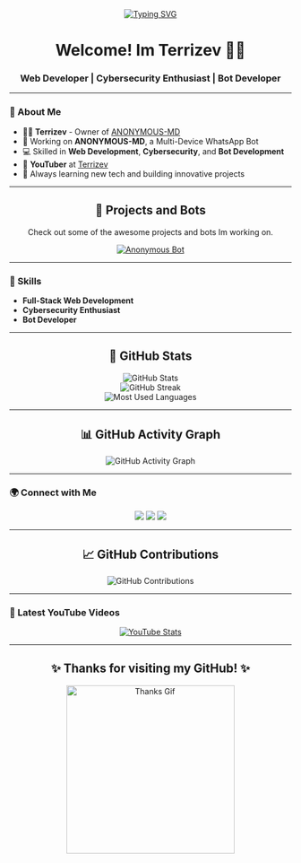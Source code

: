 <div align="center">
  <a href="https://git.io/typing-svg">
    <img src="https://readme-typing-svg.demolab.com?font=Ribeye&size=50&pause=1000&color=33ff00&center=true&width=910&height=100&lines=I+am+Terrizev;Bot+Developer;Web+Developer" alt="Typing SVG">
  </a>
</div>

<h1 align="center">Welcome! Im Terrizev 👨‍🏫</h1>
<h3 align="center">Web Developer | Cybersecurity Enthusiast | Bot Developer</h3>

---

### 🚀 About Me

- 👨‍🏫 **Terrizev** - Owner of [ANONYMOUS-MD](https://www.youtube.com/@Terrizev)
- 🤖 Working on **ANONYMOUS-MD**, a Multi-Device WhatsApp Bot
- 💻 Skilled in  **Web Development**, **Cybersecurity**, and **Bot Development**
- 🎥 **YouTuber** at [Terrizev](https://www.youtube.com/Terrizev) 
- 🌱 Always learning new tech and building innovative projects

---

<div align="center">
  <h2>🚀 Projects and Bots</h2>
  <p>Check out some of the awesome projects and bots Im working on.</p>

  <a href="https://github.com/Terrizev/ANONYMOUS-MD" target="_blank">
    <img src="https://img.shields.io/badge/Anonymous_Bot-Multi_Device_Whatsapp_Bot-green?style=for-the-badge&logo=whatsapp" alt="Anonymous Bot">
  </a>
  <br>
</div>

---

### 🔧 Skills

- **Full-Stack Web Development**
- **Cybersecurity Enthusiast**
- **Bot Developer**

---

<div align="center">
  <h2>🌟 GitHub Stats</h2>
  <img src="https://github-readme-stats.vercel.app/api?Terrizev=Terrizev&show_icons=true&theme=radical" alt="GitHub Stats">
  <br>
  <img src="https://github-readme-streak-stats.herokuapp.com/?Terrizev=Terrizev&theme=radical" alt="GitHub Streak">
  <br>
  <img src="https://github-readme-stats.vercel.app/api/top-langs/?Terrizev=Terrizev&layout=compact&theme=radical" alt="Most Used Languages">
</div>

---

<div align="center">
  <h2>📊 GitHub Activity Graph</h2>
  <img src="https://activity-graph.herokuapp.com/graph?Terrizev=Terrizev&theme=react-dark&area=true&hide_border=true" alt="GitHub Activity Graph">
</div>

---

### 🌍 Connect with Me

<p align="center">
  <a href="https://www.youtube.com/@Terrizev" target="_blank"><img src="https://img.shields.io/badge/YouTube-ANONYMOUS-MD SUPPORT-FF0000?style=for-the-badge&logo=youtube&logoColor=white"></a>
  <a href="https://t.me/anonymoumd" target="_blank"><img src="https://img.shields.io/badge/Telegram-Join%20Now-blue?style=for-the-badge&logo=telegram"></a>
  <a href="https://whatsapp.com/channel/0029Vb57ZHh7IUYcNttXEB3y" target="_blank"><img src="https://img.shields.io/badge/WhatsApp-Subscribe-brightgreen?style=for-the-badge&logo=whatsapp"></a>
</p>

---

<div align="center">
  <h2>📈 GitHub Contributions</h2>
  <img src="https://github-contribution-stats.vercel.app/api/?Terrizev=Terrizev" alt="GitHub Contributions">
</div>

---

### 🎥 Latest YouTube Videos

<div align="center">
  <a href="https://www.youtube.com/@Terrizev">
    <img src="https://github-readme-youtube-stats.herokuapp.com/?Terrizev=Terrizev&theme=radical" alt="YouTube Stats">
  </a>
</div>

---

<div align="center">
  <h2>✨ Thanks for visiting my GitHub! ✨</h2>
  <img src="https://media.giphy.com/media/Q7LHmoFwVP6Yc1swZs/giphy.gif" width="300" alt="Thanks Gif">
</div>
